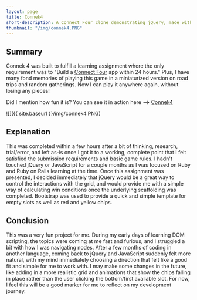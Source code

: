 ```yaml
---
layout: page
title: Connek4
short-description: A Connect Four clone demonstrating jQuery, made within a couple of hours for an assignment given without detailed requirements.
thumbnail: "/img/connek4.PNG"
---
```

## Summary

Connek 4 was built to fulfill a learning assignment where the only requirement was to "Build a [Connect Four](https://en.wikipedia.org/wiki/Connect_Four) app within 24 hours." Plus, I have many fond memories of playing this game in a miniaturized version on road trips and random gatherings. Now I can play it anywhere again, without losing any pieces!

Did I mention how fun it is? You can see it in action here --> [Connek4](/connek4.html)

![]({{ site.baseurl }}/img/connek4.PNG)

## Explanation

This was completed within a few hours after a bit of thinking, research, trial/error, and left as-is once I got it to a working, complete point that I felt satisfied the submission requirements and basic game rules. I hadn't touched jQuery or JavaScript for a couple months as I was focused on Ruby and Ruby on Rails learning at the time. Once this assignment was presented, I decided immediately that jQuery would be a great way to control the interactions with the grid, and would provide me with a simple way of calculating win conditions once the underlying scaffolding was completed. Bootstrap was used to provide a quick and simple template for empty slots as well as red and yellow chips.

## Conclusion

This was a very fun project for me. During my early days of learning DOM scripting, the topics were coming at me fast and furious, and I struggled a bit with how I was navigating nodes. After a few months of coding in another language, coming back to jQuery and JavaScript suddenly felt more natural, with my mind immediately choosing a direction that felt like a good fit and simple for me to work with. I may make some changes in the future, like adding in a more realistic grid and animations that show the chips falling in place rather than the user clicking the bottom/first available slot. For now, I feel this will be a good marker for me to reflect on my development journey.